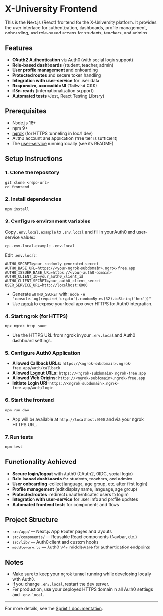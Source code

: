 # X-University Frontend

This is the Next.js (React) frontend for the X-University platform. It provides the user interface for authentication, dashboards, profile management, onboarding, and role-based access for students, teachers, and admins.

## Features
- **OAuth2 Authentication** via Auth0 (with social login support)
- **Role-based dashboards** (student, teacher, admin)
- **User profile management** and onboarding
- **Protected routes** and secure token handling
- **Integration with user-service** for user data
- **Responsive, accessible UI** (Tailwind CSS)
- **i18n-ready** (internationalization support)
- **Automated tests** (Jest, React Testing Library)

## Prerequisites
- Node.js 18+
- npm 9+
- [ngrok](https://ngrok.com/) (for HTTPS tunneling in local dev)
- Auth0 account and application (free tier is sufficient)
- The [user-service](../user-service/) running locally (see its README)

## Setup Instructions

### 1. Clone the repository
```
git clone <repo-url>
cd frontend
```

### 2. Install dependencies
```
npm install
```

### 3. Configure environment variables
Copy `.env.local.example` to `.env.local` and fill in your Auth0 and user-service values:
```
cp .env.local.example .env.local
```
Edit `.env.local`:
```
AUTH0_SECRET=your-randomly-generated-secret
AUTH0_BASE_URL=https://<your-ngrok-subdomain>.ngrok-free.app
AUTH0_ISSUER_BASE_URL=https://<your-auth0-domain>
AUTH0_CLIENT_ID=your_auth0_client_id
AUTH0_CLIENT_SECRET=your_auth0_client_secret
USER_SERVICE_URL=http://localhost:8000
```
- Generate `AUTH0_SECRET` with: `node -e "console.log(require('crypto').randomBytes(32).toString('hex'))"`
- Use [ngrok](https://ngrok.com/) to expose your local app over HTTPS for Auth0 integration.

### 4. Start ngrok (for HTTPS)
```
npx ngrok http 3000
```
- Use the HTTPS URL from ngrok in your `.env.local` and Auth0 dashboard settings.

### 5. Configure Auth0 Application
- **Allowed Callback URLs:** `https://<ngrok-subdomain>.ngrok-free.app/auth/callback`
- **Allowed Logout URLs:** `https://<ngrok-subdomain>.ngrok-free.app`
- **Allowed Web Origins:** `https://<ngrok-subdomain>.ngrok-free.app`
- **Initiate Login URI:** `https://<ngrok-subdomain>.ngrok-free.app/auth/login`

### 6. Start the frontend
```
npm run dev
```
- App will be available at `http://localhost:3000` and via your ngrok HTTPS URL.

### 7. Run tests
```
npm test
```

## Functionality Achieved
- **Secure login/logout** with Auth0 (OAuth2, OIDC, social login)
- **Role-based dashboards** for students, teachers, and admins
- **User onboarding** (collect language, age group, etc. after first login)
- **Profile management** (edit display name, language, age group)
- **Protected routes** (redirect unauthenticated users to login)
- **Integration with user-service** for user info and profile updates
- **Automated frontend tests** for components and flows

## Project Structure
- `src/app/` — Next.js App Router pages and layouts
- `src/components/` — Reusable React components (Navbar, etc.)
- `src/lib/` — Auth0 client and custom hooks
- `middleware.ts` — Auth0 v4+ middleware for authentication endpoints

## Notes
- Make sure to keep your ngrok tunnel running while developing locally with Auth0.
- If you change `.env.local`, restart the dev server.
- For production, use your deployed HTTPS domain in all Auth0 settings and `.env.local`.

---
For more details, see the [Sprint 1 documentation](../Documentation/sprint-1-auth-user-ui.md).
